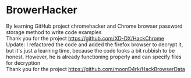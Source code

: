# BrowerHacker
By learning GitHub project chromehacker and Chrome browser password storage method to write code examples
<br>
Thank you for the project https://github.com/XD-DX/HackChrome
<br>
Update: I refactored the code and added the firefox browser to decrypt it, but it's just a learning time, because the code looks a bit rubbish to be honest. However, he is already functioning properly and can specify files for decryption
<br>
Thank you for the project https://github.com/moonD4rk/HackBrowserData
